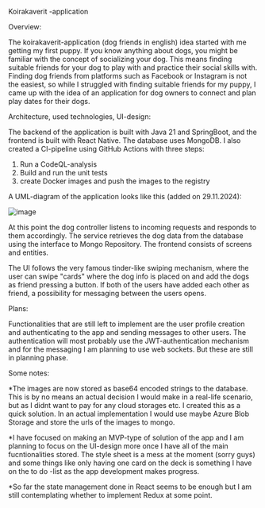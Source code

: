 Koirakaverit -application

Overview:

The koirakaverit-application (dog friends in english) idea started with me getting my first puppy. If you know anything about dogs, you might be familiar with the concept of socializing your dog. This means finding suitable friends for your dog to play with and practice their social skills with. Finding dog friends from platforms such as Facebook or Instagram is not the easiest, so while I struggled with finding suitable friends for my puppy, I came up with the idea of an application for dog owners to connect and plan play dates for their dogs.

Architecture, used technologies, UI-design:

The backend of the application is built with Java 21 and SpringBoot, and the frontend is built with React Native. The database uses MongoDB.
I also created a CI-pipeline using GitHub Actions with three steps:
1. Run a CodeQL-analysis
2. Build and run the unit tests
3. create Docker images and push the images to the registry

A UML-diagram of the application looks like this (added on 29.11.2024):

![image](https://github.com/user-attachments/assets/8efbf05d-1151-400f-a2f5-e9ef957fc266)

At this point the dog controller listens to incoming requests and responds to them accordingly. The service retrieves the dog data from the database using the interface to Mongo Repository.
The frontend consists of screens and entities.

The UI follows the very famous tinder-like swiping mechanism, where the user can swipe "cards" where the dog info is placed on and add the dogs as friend pressing a button.
If both of the users have added each other as friend, a possibility for messaging between the users opens.

Plans:

Functionalities that are still left to implement are the user profile creation and authenticating to the app and sending messages to other users.
The authentication will most probably use the JWT-authentication mechanism and for the messaging I am planning to use web sockets. But these are still in planning phase.

Some notes:

*The images are now stored as base64 encoded strings to the database. This is by no means an actual decision I would make in a real-life scenario, but as I didnt want to pay for any cloud storages etc. I created this as a quick solution. In an actual implementation I would use maybe Azure Blob Storage and store the urls of the images to mongo.

*I have focused on making an MVP-type of solution of the app and I am planning to focus on the UI-design more once I have all of the main fucntionalities stored. The style sheet is a mess at the moment (sorry guys) and some things like only having one card on the deck is something I have on the to do -list as the app development makes progress.

*So far the state management done in React seems to be enough but I am still contemplating whether to implement Redux at some point.





